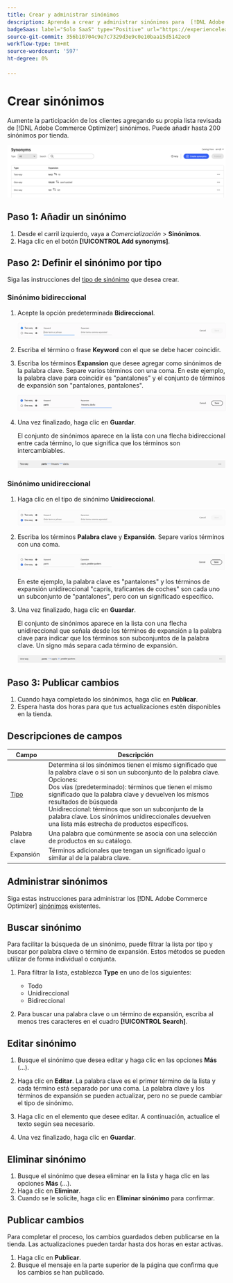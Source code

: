 ```yaml
---
title: Crear y administrar sinónimos
description: Aprenda a crear y administrar sinónimos para  [!DNL Adobe Commerce Optimizer].
badgeSaas: label="Solo SaaS" type="Positive" url="https://experienceleague.adobe.com/es/docs/commerce/user-guides/product-solutions" tooltip="Solo se aplica a los proyectos de Adobe Commerce as a Cloud Service y Adobe Commerce Optimizer (infraestructura de SaaS administrada por Adobe)."
source-git-commit: 356b10704c9e7c7329d3e9c0e10baa15d5142ec0
workflow-type: tm+mt
source-wordcount: '597'
ht-degree: 0%

---
```


# Crear sinónimos

Aumente la participación de los clientes agregando su propia lista revisada de [!DNL Adobe Commerce Optimizer] sinónimos. Puede añadir hasta 200 sinónimos por tienda.

![Workspace de sinónimo](../../assets/synonym-workspace.png)

## Paso 1: Añadir un sinónimo

1. Desde el carril izquierdo, vaya a _Comercialización_ > **Sinónimos**.
1. Haga clic en el botón **[!UICONTROL Add synonyms]**.

## Paso 2: Definir el sinónimo por tipo

Siga las instrucciones del [tipo de sinónimo](type.md) que desea crear.

### Sinónimo bidireccional

1. Acepte la opción predeterminada **Bidireccional**.

   ![Agregar sinónimo bidireccional](../../assets/synonym-add-two-way.png)

1. Escriba el término o frase **Keyword** con el que se debe hacer coincidir.
1. Escriba los términos **Expansion** que desee agregar como sinónimos de la palabra clave. Separe varios términos con una coma.
En este ejemplo, la palabra clave para coincidir es &quot;pantalones&quot; y el conjunto de términos de expansión son &quot;pantalones, pantalones&quot;.

   ![Ejemplo de sinónimo bidireccional](../../assets/synonym-add-two-way-example.png)

1. Una vez finalizado, haga clic en **Guardar**.

   El conjunto de sinónimos aparece en la lista con una flecha bidireccional entre cada término, lo que significa que los términos son intercambiables.

   ![Sinónimo bidireccional](../../assets/synonym-two-way.png)

### Sinónimo unidireccional

1. Haga clic en el tipo de sinónimo **Unidireccional**.

   ![Agregar sinónimo unidireccional](../../assets/synonym-add-one-way.png)

1. Escriba los términos **Palabra clave** y **Expansión**. Separe varios términos con una coma.

   ![Ejemplo de sinónimo unidireccional](../../assets/synonym-add-one-way-example.png)

   En este ejemplo, la palabra clave es &quot;pantalones&quot; y los términos de expansión unidireccional &quot;capris, traficantes de coches&quot; son cada uno un subconjunto de &quot;pantalones&quot;, pero con un significado específico.

1. Una vez finalizado, haga clic en **Guardar**.

   El conjunto de sinónimos aparece en la lista con una flecha unidireccional que señala desde los términos de expansión a la palabra clave para indicar que los términos son subconjuntos de la palabra clave. Un signo más separa cada término de expansión.

   ![Sinónimo unidireccional](../../assets/synonym-one-way.png)

## Paso 3: Publicar cambios

1. Cuando haya completado los sinónimos, haga clic en **Publicar**.
1. Espera hasta dos horas para que tus actualizaciones estén disponibles en la tienda.

## Descripciones de campos

| Campo | Descripción |
|--- |--- |
| [Tipo](type.md) | Determina si los sinónimos tienen el mismo significado que la palabra clave o si son un subconjunto de la palabra clave. Opciones: <br />Dos vías (predeterminado): términos que tienen el mismo significado que la palabra clave y devuelven los mismos resultados de búsqueda<br />Unidireccional: términos que son un subconjunto de la palabra clave. Los sinónimos unidireccionales devuelven una lista más estrecha de productos específicos. |
| Palabra clave | Una palabra que comúnmente se asocia con una selección de productos en su catálogo. |
| Expansión | Términos adicionales que tengan un significado igual o similar al de la palabra clave. |

## Administrar sinónimos

Siga estas instrucciones para administrar los [!DNL Adobe Commerce Optimizer] [sinónimos](overview.md) existentes.

## Buscar sinónimo

Para facilitar la búsqueda de un sinónimo, puede filtrar la lista por tipo y buscar por palabra clave o término de expansión. Estos métodos se pueden utilizar de forma individual o conjunta.

1. Para filtrar la lista, establezca **Type** en uno de los siguientes:

   - Todo
   - Unidireccional
   - Bidireccional

1. Para buscar una palabra clave o un término de expansión, escriba al menos tres caracteres en el cuadro **[!UICONTROL Search]**.

## Editar sinónimo

1. Busque el sinónimo que desea editar y haga clic en las opciones **Más** (...).

1. Haga clic en **Editar**.
La palabra clave es el primer término de la lista y cada término está separado por una coma. La palabra clave y los términos de expansión se pueden actualizar, pero no se puede cambiar el tipo de sinónimo.
1. Haga clic en el elemento que desee editar. A continuación, actualice el texto según sea necesario.

1. Una vez finalizado, haga clic en **Guardar**.

## Eliminar sinónimo

1. Busque el sinónimo que desea eliminar en la lista y haga clic en las opciones **Más** (...).
1. Haga clic en **Eliminar**.
1. Cuando se le solicite, haga clic en **Eliminar sinónimo** para confirmar.

## Publicar cambios

Para completar el proceso, los cambios guardados deben publicarse en la tienda. Las actualizaciones pueden tardar hasta dos horas en estar activas.

1. Haga clic en **Publicar**.
1. Busque el mensaje en la parte superior de la página que confirma que los cambios se han publicado.
